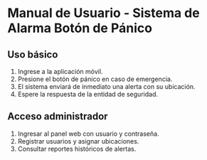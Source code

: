 # Manual de Usuario - Sistema de Alarma Botón de Pánico

## Uso básico
1. Ingrese a la aplicación móvil.
2. Presione el botón de pánico en caso de emergencia.
3. El sistema enviará de inmediato una alerta con su ubicación.
4. Espere la respuesta de la entidad de seguridad.

## Acceso administrador
1. Ingresar al panel web con usuario y contraseña.
2. Registrar usuarios y asignar ubicaciones.
3. Consultar reportes históricos de alertas.
